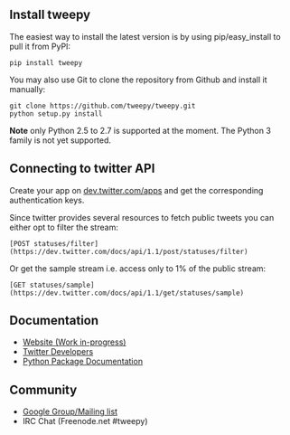 ## Install tweepy

The easiest way to install the latest version
is by using pip/easy_install to pull it from PyPI:
    
	pip install tweepy

You may also use Git to clone the repository from
Github and install it manually:

	git clone https://github.com/tweepy/tweepy.git
	python setup.py install

**Note** only Python 2.5 to 2.7 is supported at
the moment. The Python 3 family is not yet supported.

## Connecting to twitter API

Create your app on [dev.twitter.com/apps](https://dev.twitter.com/apps) and get the corresponding authentication keys.

Since twitter provides several resources to fetch public tweets you can either opt to filter the stream:

	[POST statuses/filter](https://dev.twitter.com/docs/api/1.1/post/statuses/filter)

Or get the sample stream i.e. access only to 1% of the public stream:

	[GET statuses/sample](https://dev.twitter.com/docs/api/1.1/get/statuses/sample)

Documentation
-------------
  - [Website (Work in-progress)](http://tweepy.github.com/)
  - [Twitter Developers](http://dev.twitter.com/)
  - [Python Package Documentation](http://packages.python.org/tweepy/html/index.html)

Community
---------
  - [Google Group/Mailing list](http://groups.google.com/group/tweepy)
  - IRC Chat (Freenode.net #tweepy)
